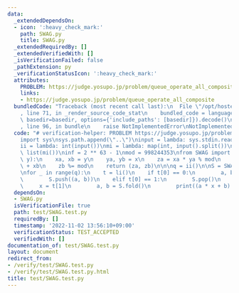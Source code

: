 ```yaml
---
data:
  _extendedDependsOn:
  - icon: ':heavy_check_mark:'
    path: SWAG.py
    title: SWAG.py
  _extendedRequiredBy: []
  _extendedVerifiedWith: []
  _isVerificationFailed: false
  _pathExtension: py
  _verificationStatusIcon: ':heavy_check_mark:'
  attributes:
    PROBLEM: https://judge.yosupo.jp/problem/queue_operate_all_composite
    links:
    - https://judge.yosupo.jp/problem/queue_operate_all_composite
  bundledCode: "Traceback (most recent call last):\n  File \"/opt/hostedtoolcache/Python/3.10.8/x64/lib/python3.10/site-packages/onlinejudge_verify/documentation/build.py\"\
    , line 71, in _render_source_code_stat\n    bundled_code = language.bundle(stat.path,\
    \ basedir=basedir, options={'include_paths': [basedir]}).decode()\n  File \"/opt/hostedtoolcache/Python/3.10.8/x64/lib/python3.10/site-packages/onlinejudge_verify/languages/python.py\"\
    , line 96, in bundle\n    raise NotImplementedError\nNotImplementedError\n"
  code: "# verification-helper: PROBLEM https://judge.yosupo.jp/problem/queue_operate_all_composite\n\
    import sys\nsys.path.append(\"..\")\ninput = lambda: sys.stdin.readline().rstrip()\n\
    ii = lambda: int(input())\nmi = lambda: map(int, input().split())\nli = lambda:\
    \ list(mi())\ninf = 2 ** 63 - 1\nmod = 998244353\nfrom SWAG import SWAG\ndef op(x,\
    \ y):\n    xa, xb = y\n    ya, yb = x\n    za = xa * ya % mod\n    zb = xa * yb\
    \ + xb\n    zb %= mod\n    return (za, zb)\n\n\nq = ii()\n\nS = SWAG(op, (1, 0))\n\
    \nfor _ in range(q):\n    t = li()\n    if t[0] == 0:\n        a, b = t[1:]\n\
    \        S.push((a, b))\n    elif t[0] == 1:\n        S.pop()\n    else:\n   \
    \     x = t[1]\n        a, b = S.fold()\n        print((a * x + b) % mod)"
  dependsOn:
  - SWAG.py
  isVerificationFile: true
  path: test/SWAG.test.py
  requiredBy: []
  timestamp: '2022-11-02 13:56:10+09:00'
  verificationStatus: TEST_ACCEPTED
  verifiedWith: []
documentation_of: test/SWAG.test.py
layout: document
redirect_from:
- /verify/test/SWAG.test.py
- /verify/test/SWAG.test.py.html
title: test/SWAG.test.py
---
```

